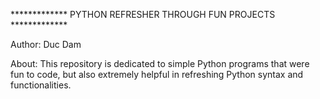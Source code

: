 ************* PYTHON REFRESHER THROUGH FUN PROJECTS *************

Author: Duc Dam

About: This repository is dedicated to simple Python programs that were fun to code, but also extremely helpful in refreshing Python syntax and functionalities.
